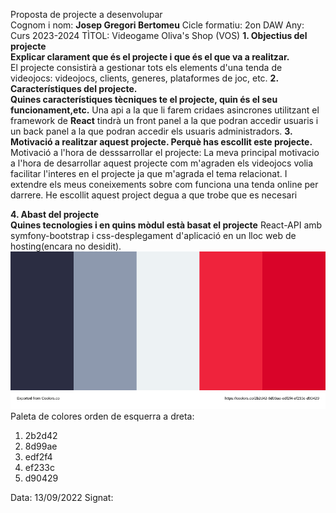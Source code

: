 Proposta de projecte a desenvolupar  
Cognom i nom:  **Josep Gregori Bertomeu**
Cicle formatiu:  2on DAW
Any: Curs 2023-2024
TÌTOL:  Videogame Oliva's Shop (VOS)
**1. Objectius del projecte  
Explicar clarament que és el projecte i que és el que va a realitzar.**  
El projecte consistirà a gestionar tots els elements d'una tenda de videojocs:
videojocs, clients, generes, plataformes de joc, etc.
**2. Característiques del projecte.  
Quines característiques tècniques te el projecte, quin és el seu funcionament,etc.**
Una api a la que li farem cridaes asincrones utilitzant el framework de **React** tindrà un front panel a la que podran accedir usuaris i un back panel a la que podran accedir els usuaris administradors.
**3. Motivació a realitzar aquest projecte.  Perquè has escollit este projecte.**
Motivació a l'hora de desssarrollar el projecte:
La meva principal motivacio a l'hora de desarrollar aquest projecte com m'agraden els videojocs volia facilitar l'interes en el projecte ja que m'agrada el tema relacionat. I extendre els meus coneixements sobre com funciona una tenda online per darrere.
He escollit aquest project degua a que trobe que es necesari 

**4. Abast del projecte  
Quines tecnologies i en quins mòdul està basat el projecte**
React-API amb symfony-bootstrap i css-desplegament d'aplicació en un lloc web de hosting(encara no desidit).
![paleta de colores](palette.svg)
Paleta de colores orden de esquerra a dreta:
1. 2b2d42
2. 8d99ae
3. edf2f4
4. ef233c
5. d90429

Data: 13/09/2022
Signat: 
